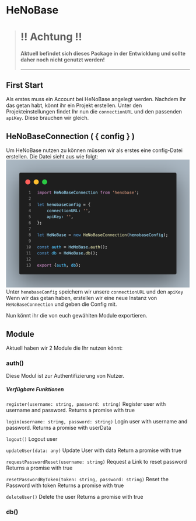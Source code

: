 # HeNoBase

> # !! Achtung !!
>
> #### Aktuell befindet sich dieses Package in der Entwicklung und sollte daher noch nicht genutzt werden!
>
> ---

## First Start

Als erstes muss ein Account bei HeNoBase angelegt werden.
Nachdem Ihr das getan habt, könnt ihr ein Projekt erstellen.
Unter den Projekteinstellungen findet Ihr nun die `connectionURL` und den passenden `apiKey`.
Diese brauchen wir gleich.

## HeNoBaseConnection ( { config } )

Um HeNoBase nutzen zu können müssen wir als erstes eine config-Datei erstellen.
Die Datei sieht aus wie folgt:
![HeNoBase Config](https://github.com/HeNoMedia/henobase/blob/HEAD/readMe/img/henobase-config.png)
Unter `henobaseConfig` speichern wir unsere `connectionURL` und den `apiKey`
Wenn wir das getan haben, erstellen wir eine neue Instanz von `HeNoBaseConnection` und geben die Config mit.

Nun könnt ihr die von euch gewählten Module exportieren.

## Module

Aktuell haben wir 2 Module die Ihr nutzen könnt:

### auth()

Diese Modul ist zur Authentifizierung von Nutzer.

##### Verfügbare Funktionen

`register(username: string, password: string)`
Register user with username and password.
Returns a promise with true

`login(username: string, password: string)`
Login user with username and password.
Returns a promise with userData

`logout()`
Logout user

`updateUser(data: any)`
Update User with data
Return a promise with true

`requestPasswordReset(username: string)`
Request a Link to reset password
Returns a promise with true

`resetPasswordByToken(token: string, password: string)`
Reset the Password with token
Returns a promise with true

`deleteUser()`
Delete the user
Returns a promise with true

### db()

